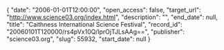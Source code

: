 {
  "date": "2006-01-01T12:00:00", 
  "open_access": false, 
  "target_url": "http://www.science03.org/index.html", 
  "description": "", 
  "end_date": null, 
  "title": "Caithness International Science Festival", 
  "record_id": "20060101T120000/rs4pVx10Q/IprOjTJLsAAg==", 
  "publisher": "science03.org", 
  "slug": 55932, 
  "start_date": null
}

